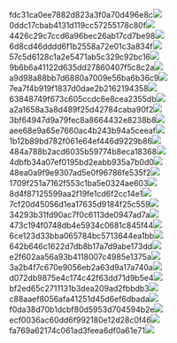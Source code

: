 fdc31ca0ee7882d823a3f0a70d496e8c<img  src="https://img.alicdn.com/bao/uploaded/i3/2639837995/TB2me9npIj_B1NjSZFHXXaDWpXa_!!2639837995.jpg_160x160.jpg">
0ddc17cbab4131d119cc57255178c80f<img  src="https://img.alicdn.com/bao/uploaded/i1/2639837995/O1CN0128vl0KHRyAexEmp_!!2639837995.jpg_160x160.jpg">
4426c29c7ccd6a96bec26ab17cd7be98<img  src="https://img.alicdn.com/bao/uploaded/i4/2639837995/O1CN0128vl03pVszyGMqJ_!!2639837995.jpg_160x160.jpg">
6d8cd46dddd6f1b2558a72e01c3a834f<img  src="https://img.alicdn.com/bao/uploaded/i2/2639837995/O1CN0128vl0Ih2dy6u3Fm_!!2639837995.jpg_160x160.jpg">
57c5d6128c1a2e5471ab5c329c92bc16<img  src="https://img.alicdn.com/bao/uploaded/i3/2639837995/O1CN0128vl0EHQKbxN3lK_!!2639837995.jpg_160x160.jpg">
9b6b6a41122d635dd27860407f5c8c2a<img  src="https://img.alicdn.com/bao/uploaded/i4/2639837995/O1CN0128vl0WN9kjPa3ZD_!!2639837995.jpg_160x160.jpg">
a9d98a88bb7d6880a7009e56ba6b36c9<img  src="https://img.alicdn.com/bao/uploaded/i2/2639837995/TB2mEA3prZnBKNjSZFGXXbt3FXa_!!2639837995.jpg_160x160.jpg">
7ea7f4b919f1837d0dae2b2162194358<img  src="https://img.alicdn.com/bao/uploaded/i2/2639837995/O1CN0128vl0QpJsAxAuM2_!!2639837995.jpg_160x160.jpg">
63848749f673c605ccdc6e8cea2355db<img  src="https://img.alicdn.com/bao/uploaded/i1/2639837995/O1CN0128vl0Y8l0ANbkeI_!!2639837995.jpg_160x160.jpg">
a2a1658a3a8d489f25d42784caba90f2<img  src="https://img.alicdn.com/bao/uploaded/i4/2639837995/O1CN0128vl0FocLMl3t6j_!!2639837995.jpg_160x160.jpg">
3bf64947d9a79fec8a8664432e8238b8<img  src="https://img.alicdn.com/bao/uploaded/i4/2639837995/O1CN0128vl0crlIuBjuDl_!!2639837995.jpg_160x160.jpg">
aee68e9a65e7660ac4b243b94a5ceeaf<img  src="https://img.alicdn.com/bao/uploaded/i3/2639837995/TB2Z4ECncj_B1NjSZFHXXaDWpXa_!!2639837995.jpg_160x160.jpg">
1b12b89bd782f061e64ef446d9229b86<img  src="https://img.alicdn.com/imgextra/i1/2639837995/O1CN0128vl0lfz8Tfwmlj_!!2639837995.jpg">
484a788b2acd6035b59774b8eca18368<img  src="https://img.alicdn.com/imgextra/i2/2639837995/O1CN0128vl0l9VADPWBJj_!!2639837995.jpg">
4dbfb34a07ef0195bd2eabb935a7b0d0<img  src="https://img.alicdn.com/imgextra/i1/2639837995/O1CN0128vl0l9UIBpebM7_!!2639837995.jpg">
48ea0a9f9e9307ad5e0f96786fe535f2<img  src="https://img.alicdn.com/imgextra/i2/2639837995/O1CN0128vl0llTe7a2rJK_!!2639837995.jpg">
1709f251a7162f553c1ba5e0324ae603<img  src="https://img.alicdn.com/imgextra/i3/2639837995/O1CN0128vl0n9fMjoadzu_!!2639837995.jpg">
8d4f87125599aa2f19fe1cd6f2cc14e1<img  src="https://img.alicdn.com/imgextra/i2/2639837995/O1CN0128vl0mJ7ejcwbpA_!!2639837995.jpg">
7cf20d45056d1ea17635d9184f25c559<img  src="https://img.alicdn.com/imgextra/i4/2639837995/O1CN0128vl0mxLybqdHeP_!!2639837995.jpg">
34293b31fd90ac7f0c6113de0947ad7a<img  src="https://img.alicdn.com/imgextra/i3/2639837995/O1CN0128vl0kEwOEIug0S_!!2639837995.jpg">
473c194f0748db4e5934c0681c845f44<img  src="https://img.alicdn.com/imgextra/i4/2639837995/O1CN0128vl0lRlG1KGbhJ_!!2639837995.jpg">
6ce123d33bba065784bc5713644ea1bb<img  src="https://img.alicdn.com/imgextra/i3/2639837995/O1CN0128vl0fVDqUCAeDc_!!2639837995.jpg">
642b646c1622d7db8b17a7d9abe173dd<img  src="https://img.alicdn.com/imgextra/i3/2639837995/O1CN0128vl0mJ8jCY3RQz_!!2639837995.jpg">
e2f602aa56a93b4118007c4985e1375a<img  src="https://img.alicdn.com/imgextra/i1/2639837995/O1CN0128vl0l9TM12zDaI_!!2639837995.jpg">
3a2b4f7c670e9056eb2a63d9a17a740a<img  src="https://img.alicdn.com/imgextra/i1/2639837995/O1CN0128vl0lfzGnoJ5ad_!!2639837995.jpg">
d072db9875e4c174c42f63dd71d9b5e4<img  src="https://img.alicdn.com/imgextra/i2/2639837995/O1CN0128vl0jrSiAoCOpf_!!2639837995.jpg">
bf2ed65c2711131b3dea209ad2fbbdb3<img  src="https://img.alicdn.com/imgextra/i2/2639837995/O1CN0128vl0l9Tp68cTGK_!!2639837995.jpg">
c88aaef8056afa41251d45d6ef6dbada<img  src="https://img.alicdn.com/imgextra/i3/2639837995/O1CN0128vl0llSZdKH3AT_!!2639837995.jpg">
f0da38d70b1dcbf80d5953d704594b2e<img  src="https://img.alicdn.com/imgextra/i2/2639837995/O1CN0128vl0lfzTGIvF1U_!!2639837995.jpg">
ecf0036ac60dd6f992180e12d28c0f46<img  src="https://img.alicdn.com/imgextra/i4/2639837995/O1CN0128vl0kffs9IhzDM_!!2639837995.jpg">
fa769a62174c061ad3feea6df0a61e71<img  src="https://img.alicdn.com/imgextra/i3/2639837995/O1CN0128vl0jrSmKb0XV2_!!2639837995.jpg">
